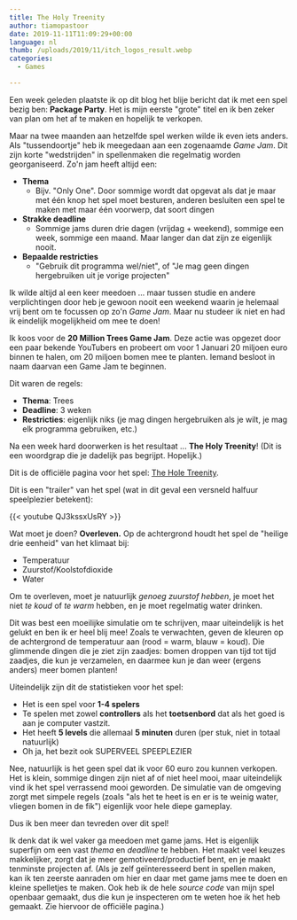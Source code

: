 ```yaml
---
title: The Holy Treenity
author: tiamopastoor
date: 2019-11-11T11:09:29+00:00
language: nl
thumb: /uploads/2019/11/itch_logos_result.webp
categories:
  - Games

---
```

Een week geleden plaatste ik op dit blog het blije bericht dat ik met een spel bezig ben: **Package Party**. Het is mijn eerste "grote" titel en ik ben zeker van plan om het af te maken en hopelijk te verkopen.

Maar na twee maanden aan hetzelfde spel werken wilde ik even iets anders. Als "tussendoortje" heb ik meegedaan aan een zogenaamde _Game Jam_. Dit zijn korte "wedstrijden" in spellenmaken die regelmatig worden georganiseerd. Zo'n jam heeft altijd een:

  * **Thema** 
      * Bijv. "Only One". Door sommige wordt dat opgevat als dat je maar met één knop het spel moet besturen, anderen besluiten een spel te maken met maar één voorwerp, dat soort dingen
  * **Strakke deadline** 
      * Sommige jams duren drie dagen (vrijdag + weekend), sommige een week, sommige een maand. Maar langer dan dat zijn ze eigenlijk nooit.
  * **Bepaalde restricties** 
      * "Gebruik dit programma wel/niet", of "Je mag geen dingen hergebruiken uit je vorige projecten"

Ik wilde altijd al een keer meedoen ... maar tussen studie en andere verplichtingen door heb je gewoon nooit een weekend waarin je helemaal vrij bent om te focussen op zo'n _Game Jam_. Maar nu studeer ik niet en had ik eindelijk mogelijkheid om mee te doen!

Ik koos voor de **20 Million Trees Game Jam**. Deze actie was opgezet door een paar bekende YouTubers en probeert om voor 1 Januari 20 miljoen euro binnen te halen, om 20 miljoen bomen mee te planten. Iemand besloot in naam daarvan een Game Jam te beginnen.

Dit waren de regels:


  * **Thema**: Trees
  * **Deadline**: 3 weken
  * **Restricties**: eigenlijk niks (je mag dingen hergebruiken als je wilt, je mag elk programma gebruiken, etc.)

Na een week hard doorwerken is het resultaat ... **The Holy Treenity**! (Dit is een woordgrap die je dadelijk pas begrijpt. Hopelijk.)

Dit is de officiële pagina voor het spel: [The Hole Treenity](https://pandaqi.itch.io/the-holy-treenity).

Dit is een "trailer" van het spel (wat in dit geval een versneld halfuur speelplezier betekent):

{{< youtube QJ3kssxUsRY >}}

Wat moet je doen? **Overleven.** Op de achtergrond houdt het spel de "heilige drie eenheid" van het klimaat bij:

  * Temperatuur
  * Zuurstof/Koolstofdioxide
  * Water

Om te overleven, moet je natuurlijk _genoeg zuurstof hebben_, je moet het niet _te koud_ of _te warm_ hebben, en je moet regelmatig water drinken.

Dit was best een moeilijke simulatie om te schrijven, maar uiteindelijk is het gelukt en ben ik er heel blij mee! Zoals te verwachten, geven de kleuren op de achtergrond de temperatuur aan (rood = warm, blauw = koud). Die glimmende dingen die je ziet zijn zaadjes: bomen droppen van tijd tot tijd zaadjes, die kun je verzamelen, en daarmee kun je dan weer (ergens anders) meer bomen planten!

Uiteindelijk zijn dit de statistieken voor het spel:

  * Het is een spel voor **1-4 spelers**
  * Te spelen met zowel **controllers** als het **toetsenbord** dat als het goed is aan je computer vastzit.
  * Het heeft **5 levels** die allemaal **5 minuten** duren (per stuk, niet in totaal natuurlijk)
  * Oh ja, het bezit ook SUPERVEEL SPEEPLEZIER

Nee, natuurlijk is het geen spel dat ik voor 60 euro zou kunnen verkopen. Het is klein, sommige dingen zijn niet af of niet heel mooi, maar uiteindelijk vind ik het spel verrassend mooi geworden. De simulatie van de omgeving zorgt met simpele regels (zoals "als het te heet is en er is te weinig water, vliegen bomen in de fik") eigenlijk voor hele diepe gameplay.

Dus ik ben meer dan tevreden over dit spel!

Ik denk dat ik wel vaker ga meedoen met game jams. Het is eigenlijk superfijn om een vast _thema_ en _deadline_ te hebben. Het maakt veel keuzes makkelijker, zorgt dat je meer gemotiveerd/productief bent, en je maakt tenminste projecten af. (Als je zelf geïnteresseerd bent in spellen maken, kan ik ten zeerste aanraden om hier en daar met game jams mee te doen en kleine spelletjes te maken. Ook heb ik de hele _source code_ van mijn spel openbaar gemaakt, dus die kun je inspecteren om te weten hoe ik het heb gemaakt. Zie hiervoor de officiële pagina.)

 